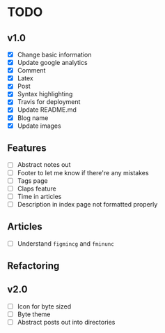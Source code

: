 # TODO

## v1.0

- [x] Change basic information
- [x] Update google analytics
- [x] Comment
- [x] Latex
- [x] Post
- [x] Syntax highlighting
- [x] Travis for deployment
- [x] Update README.md
- [x] Blog name
- [x] Update images

## Features

- [ ] Abstract notes out
- [ ] Footer to let me know if there're any mistakes
- [ ] Tags page
- [ ] Claps feature
- [ ] Time in articles
- [ ] Description in index page not formatted properly

## Articles
- [ ] Understand `figmincg` and `fminunc`

## Refactoring


## v2.0

- [ ] Icon for byte sized
- [ ] Byte theme
- [ ] Abstract posts out into directories
